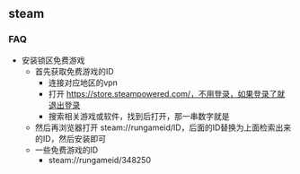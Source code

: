 ## steam

### FAQ

- 安装锁区免费游戏
    - 首先获取免费游戏的ID
        - 连接对应地区的vpn
        - 打开 https://store.steampowered.com/，不用登录，如果登录了就退出登录
        - 搜索相关游戏或软件，找到后打开，那一串数字就是
    - 然后再浏览器打开 steam://rungameid/ID，后面的ID替换为上面检索出来的ID，然后安装即可
    - 一些免费游戏的ID
        - steam://rungameid/348250